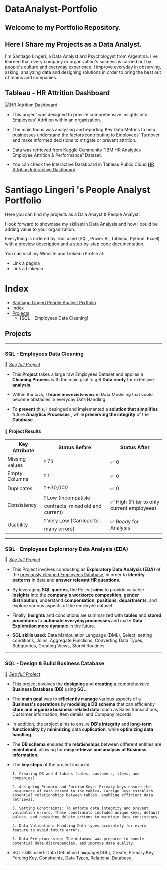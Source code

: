# DataAnalyst-Portfolio


## Welcome to my Portfolio Repository.
## Here I Share my Projects as a Data Analyst.

I'm Santiago Lingeri, a Data Analyst and Psychologyst from Argentina. 
I've learned that every company or organization's success is carried out by people's culture and everyday experience. 
I improve everyday in observing, asking, analyzing data and designing solutions in order to bring the best out of teams and companies.



## Tableau - HR Attrition Dashboard
![HR Attrition Dashboard](https://github.com/SantiagoLingeri/DataAnalyst-Portfolio/assets/85772100/9b7bc469-160a-44b2-9f14-a33709a6dcac)

* This project was designed to provide comprehensive insights into Employees' Attrition within an organization.

* The main focus was analyzing and reporting Key Data Metrics to help businesses understand the factors contributing to Employees' Turnover and make informed decisions to mitigate or prevent attrition.

* Data was retrieved from Kaggle Community "IBM HR Analytics Employee Attrition & Performance" Dataset.

* You can check the Interactive Dashboard in Tableau Public Cloud
[HR Attrition Interactive Dashboard](https://public.tableau.com/views/HRAttritionDashboard_16871491703650/HRDashboard?:language=es-ES&:display_count=n&:origin=viz_share_link)




# Santiago Lingeri 's People Analyst Portfolio

Here you can find my projects as a Data Anayst & People Analyst. 

I look forward to showcase my skillset in Data Analysis and how I could be adding value to your organization.

Everything is ordered by Tool used (SQL, Power BI, Tableau, Python, Excel) with a preview description and a step-by-step code documentation.

You can visit my Website and Linkedin Profile at:

- Link a pagina
- Link a Linkedin
# [](https://github.com/SantiagoLingeri/DataAnalyst-Portfolio#TableofContents)Index

-   [Santiago Lingeri People Analyst Portfolio](https://github.com/SantiagoLingeri/DataAnalyst-Portfolio#Santiago-Lingeri-People-Analyst-Portfolio)
-   [Index](https://github.com/SantiagoLingeri/DataAnalyst-Portfolio#Index)
-   [Projects](https://github.com/DarianYane/DA-Dev-Portfolio#Projects)
     -   [SQL - Employees Data Cleaning]




## Projects

------

### SQL - Employees Data Cleaning

📌 [*See full Project*](https://github.com/SantiagoLingeri/DataAnalyst-Portfolio/blob/e88b1152209220984397d6d83f3a983ffcb827a0/SQL%20-%20EMPLOYEES%20DATA%20CLEANING.sql)

* This **Project** takes a large raw Employees Dataset and applies a **Cleaning Process** with the main goal to get **Data ready** for extensive **analysis**.

* Within the task, I **found inconsistencies** in Data Modeling that could become obstacles in everyday Data Handling.

* To **prevent** this, I desinged and implemented a **solution that simplifies** future **Analytics Processes** , while **preserving the integrity** of the **Database**.


#### 📌 Project Results

| Key Attribute | Status Before  | Status After   |
|----------------|------------------------------------------------------|-----
| Missing values | ❗ 73                                                 | ✅ 0                                        |
| Empty Columns  | ❗ 1                                                  | ✅ 0                                        |
| Duplicates     | ❗ +30,000                                            | ✅ 0                                        |
| Consistency    | ❗ Low (incompatible contracts, mixed old and current)| ✅ High (Filter to only current employees) |
| Usability      | ❗ Very Low (Can lead to many errors)                 | ✅ Ready for Analysis                     | 


------

### SQL - Employees Exploratory Data Analysis (EDA)

📌 [*See full Project*](https://github.com/SantiagoLingeri/DataAnalyst-Portfolio/blob/e88b1152209220984397d6d83f3a983ffcb827a0/SQL%20-%20Employees%20Exploratory%20Data%20Analysis.sql)

* This Project involves conducting an **Exploratory Data Analysis (EDA)** of the [previously cleaned Employees Database](SQL%20-%20Employees%20Data%20Cleaning), in order to **identify patterns** in data and **answer relevant HR questions**. 

* By leveraging **SQL queries**, the Project **aims** to provide valuable **Insights** into the **company's workforce composition**, **gender distribution**, understand **compensation**, **positions**, **departments**, and explore various aspects of the employee dataset.

* Finally, **Insights** and conclutions are summarized with **tables** and **stored procedures** to **automate everyday proccesses** and make **Data Exploration more dynamic** in the future.

* **SQL skills used:** Data Manipulation Language (DML), Select, setting conditions, Joins, Aggregate Functions, Converting Data Types, Subqueries, Creating Views, Stored Routines.

------


### SQL - Design & Build Business Database

📌 [*See full Project*](https://github.com/SantiagoLingeri/DataAnalyst-Portfolio/blob/e88b1152209220984397d6d83f3a983ffcb827a0/SQL%20-%20Design%20%26%20Build%20Business%20Database.sql)				
                                                    
*	This project involves the **designing** and **creating** a comprehensive **Business Database (DB)** using **SQL**. 

*	The **main goal** was to **efficiently manage** various aspects of a **Business's operations** by **modeling a DB schema** that can efficiently **store and organize business-related data**; such as Sales transactions, Customer information, Item details, and Company records. 

*	In addition, the project aims to ensure **DB's integrity** and **long-term functionality** by **minimizing** data **duplication**, while **optimizing data handling**.

*	The **DB schema** ensures the **relationships** between different entities are **maintained**, allowing for **easy retrieval and analysis of Business information**.

*	The **key steps** of the project included:

		1. Creating DB and 4 tables (sales, customers, items, and companies)
		
		2. Assigning Primary and Foreign Keys: Primary keys ensure the uniqueness of each record in the tables. Foreign keys establish essential relationships between tables, enabling efficient data retrieval.

		3. Setting Constraints: To enforce data integrity and prevent validation errors. These constraints included unique keys, default values, and cascading delete actions to maintain data consistency.

		4. Data Validation: Handling Data types accurately for every feature to avoid future errors.

		5. Data Pre-processing: The database was prepared to handle potential data discrepancies, and improve data quality.

* SQL skills used: Data Definition Language(DDL), Create, Primary Key, Foreing Key, Constraints, Data Types, Relational Database, 
------
















